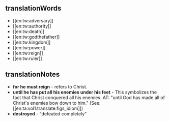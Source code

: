 ## translationWords

* [[en:tw:adversary]]
* [[en:tw:authority]]
* [[en:tw:death]]
* [[en:tw:godthefather]]
* [[en:tw:kingdom]]
* [[en:tw:power]]
* [[en:tw:reign]]
* [[en:tw:ruler]]

## translationNotes

* **for he must reign** - refers to Christ.
* **until he has put all his enemies under his feet** - This symbolizes the fact that Christ conquered all his enemies. AT: "until God has made all of Christ's enemies bow down to him." (See: [[en:ta:vol1:translate:figs_idiom]])
* **destroyed** - "defeated completely"
